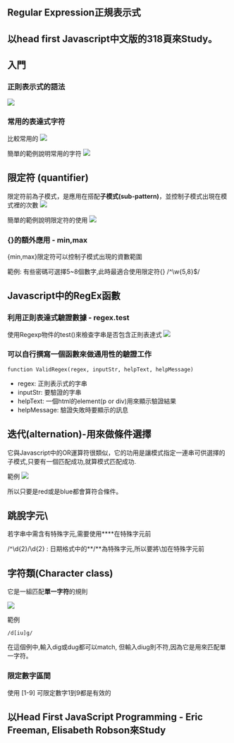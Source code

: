 Regular Expression正規表示式
------

## 以head first Javascript中文版的318頁來Study。

## 入門
### 正則表示式的語法
![](https://googledrive.com/host/0B7okXOykSneqV2duaVJXTVlXMEU)

### 常用的表達式字符
比較常用的
![](https://googledrive.com/host/0B7okXOykSneqUmhVX0ZISGF2UWM)

簡單的範例說明常用的字符
![](https://googledrive.com/host/0B7okXOykSneqaWdQbnk0amdXV2M)

## 限定符 (quantifier)
限定符前為子模式，是應用在搭配**子模式(sub-pattern)**，並控制子模式出現在模式裡的次數
![](https://googledrive.com/host/0B7okXOykSneqeFhIN19nMlZobFE)

簡單的範例說明限定符的使用
![](https://googledrive.com/host/0B7okXOykSneqUHh5TWR3OE9rVkU)


### {}的額外應用 - min,max
{min,max}限定符可以控制子模式出現的資數範圍

範例: 有些密碼可選擇5~8個數字,此時最適合使用限定符{}
/^\w{5,8}$/


## Javascript中的RegEx函數

### 利用正則表達式驗證數據 - regex.test
使用Regexp物件的test()來檢查字串是否包含正則表達式
![](https://googledrive.com/host/0B7okXOykSneqSjR6V0dHclZaRWs)

### 可以自行撰寫一個函數來做通用性的驗證工作

	function ValidRegex(regex, inputStr, helpText, helpMessage)

* regex: 正則表示式的字串
* inputStr: 要驗證的字串
* helpText: 一個html的element(p or div)用來顯示驗證結果
* helpMessage: 驗證失敗時要顯示的訊息

## 迭代(alternation)-用來做條件選擇
它與Javascript中的OR運算符很類似，它的功用是讓模式指定一連串可供選擇的子模式,只要有一個匹配成功,就算模式匹配成功.

範例
![](https://googledrive.com/host/0B7okXOykSneqR0ZnZmNFdEtraU0)

所以只要是red或是blue都會算符合條件。

## 跳脫字元\
若字串中需含有特殊字元,需要使用**\**在特殊字元前

/^\d{2}\/\d{2} : 日期格式中的**/**為特殊字元,所以要將\加在特殊字元前

## 字符類(Character class)
它是一組匹配**單一字符**的規則

![](https://googledrive.com/host/0B7okXOykSneqYnpwMVFKRlVteGM)

範例

	/d[iu]g/

在這個例中,輸入dig或dug都可以match, 但輸入diug則不符,因為它是用來匹配單一字符。

### 限定數字區間
使用 [1-9] 可限定數字1到9都是有效的

## 以Head First JavaScript Programming - Eric Freeman, Elisabeth Robson來Study


